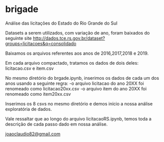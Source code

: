 # brigade
Análise das licitações do Estado do Rio Grande do Sul


Datasets a serem utilizados, com variação de ano, foram baixados do seguinte site
http://dados.tce.rs.gov.br/dataset?groups=licitacoes&q=consolidado

Baixamos os arquivos referentes aos anos de 2016,2017,2018 e 2019.

Em cada arquivo compactado, tratamos os dados de dois deles: licitacao.csv e item.csv

No mesmo diretório do brgade.ipynb, inserimos os dados de cada um dos anos usando a seguinte regra:
-o arquivo licitacao do ano 20XX foi renomeado como licitacao20xx.csv
-o arquivo item do ano 20XX foi renomeado como item20xx.csv

Inserimos os 8 csvs no mesmo diretório e demos início a nossa análise exploratória de dados.


Vale ressaltar que ao longo do arquivo licitacaoRS.ipynb, temos toda a descrição de cada passo dado em nossa análise.

joaoclaudio82@gmail.com
